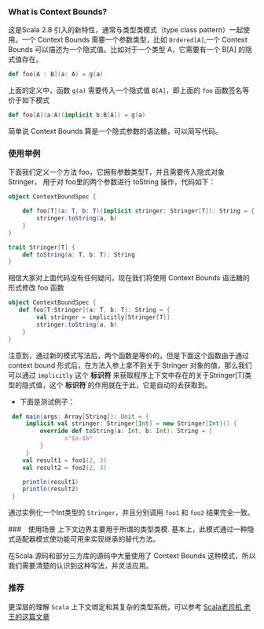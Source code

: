 ### What is Context Bounds?

这是Scala 2.8 引入的新特性，通常与类型类模式（type class pattern）一起使用。一个 Context Bounds 需要一个参数类型，比如 `Ordered[A]`,一个 Context Bounds 可以描述为一个隐式值。比如对于一个类型 A，它需要有一个 B[A] 的隐式值存在。

```scala
def foo[A : B](a: A) = g(a)
```

上面的定义中，函数 `g(a)` 需要传入一个隐式值 `B[A]`，即上面的 `foo` 函数签名等价于如下模式

```scala
def foo[A](a:A)(implicit b:B[A]) = g(a)
```

简单说 Context Bounds 算是一个隐式参数的语法糖，可以简写代码。

### 使用举例

下面我们定义一个方法 foo，它拥有参数类型T，并且需要传入隐式对象 Stringer， 用于对 foo里的两个参数进行 toString 操作，代码如下：

```scala
object ContextBoundSpec {

    def foo[T](a: T, b: T)(implicit stringer: Stringer[T]): String = {
        stringer.toString(a, b)
    }
}

trait Stringer[T] {
    def toString(a: T, b: T): String
}
```

相信大家对上面代码没有任何疑问，现在我们将使用 Context Bounds 语法糖的形式修改 foo 函数

```scala
object ContextBoundSpec {
   def foo[T:Stringer](a: T, b: T): String = {
        val stringer = implicitly[Stringer[T]]
        stringer.toString(a, b)
    }
}
```

注意到，通过新的模式写法后，两个函数是等价的，但是下面这个函数由于通过 context bound 形式后，在方法入参上拿不到关于 Stringer 对象的值，那么我们可以通过 `implicitly` 这个 **标识符** 来获取程序上下文中存在的关于Stringer[T]类型的隐式值，这个 **标识符** 的作用就在于此，它是自动的去获取到。

- 下面是测试例子：

```scala
 def main(args: Array[String]): Unit = {
     implicit val stringer: Stringer[Int] = new Stringer[Int]() {
         override def toString(a: Int, b: Int): String = {
                s"$a-$b"
         }
     }
    val result1 = foo1(2, 3)
    val result2 = foo2(2, 3)

    println(result1)
    println(result2)
 }
```

通过实例化一个Int类型的 `Stringer`，并且分别调用 `foo1` 和 `foo2` 结果完全一致。

###　使用场景
上下文边界主要用于所谓的类型类模. 基本上，此模式通过一种隐式适配器模式使功能可用来实现继承的替代方法。

在Scala 源码和部分三方库的源码中大量使用了 Context Bounds 这种模式，所以我们需要清楚的认识到这种写法，并灵活应用。

### 推荐

更深层的理解 `Scala` 上下文绑定和其复杂的类型系统，可以参考 [Scala老司机 老王的这篇文章](https://www.jianshu.com/p/4c9ccbe8cb35)
